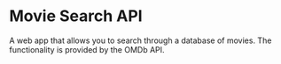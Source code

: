 # Movie Search API
A web app that allows you to search through a database of movies. The functionality
is provided by the OMDb API. 
